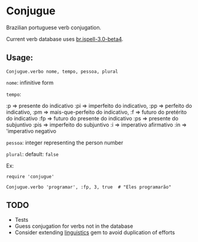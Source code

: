 Conjugue
========

Brazilian portuguese verb conjugation.

Current verb database uses [br.ispell-3.0-beta4](http://www.ime.usp.br/~ueda/br.ispell/beta.html).


Usage:
------

	Conjugue.verbo nome, tempo, pessoa, plural

`nome`: infinitive form

`tempo`:

  :p => presente do indicativo
  :pi => imperfeito do indicativo,
  :pp => perfeito do indicativo,
  :pm => mais-que-perfeito do indicativo,
  :f => futuro do pretérito do indicativo
  :fp => futuro do presente do indicativo
  :ps => presente do subjuntivo
  :pis => imperfeito do subjuntivo
  :i => imperativo afirmativo
  :in => 'imperativo negativo

`pessoa`: integer representing the person number

`plural`: default: `false`


Ex:

	require 'conjugue'

	Conjugue.verbo 'programar', :fp, 3, true  # "Eles programarão"


TODO
----

* Tests
* Guess conjugation for verbs not in the database
* Consider extending [linguistics](https://github.com/ged/linguistics) gem to avoid duplication of efforts
